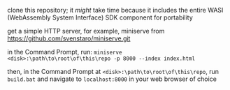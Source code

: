 clone this repository; it _might_ take time because it includes the entire WASI (WebAssembly System Interface) SDK component for portability

get a simple HTTP server, for example, miniserve from https://github.com/svenstaro/miniserve.git

in the Command Prompt, run: `miniserve <disk>:\path\to\root\of\this\repo -p 8000 --index index.html`

then, in the Command Prompt at `<disk>:\path\to\root\of\this\repo`, run `build.bat` and navigate to `localhost:8000` in your web browser of choice

